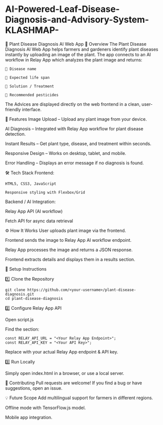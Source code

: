 # AI-Powered-Leaf-Disease-Diagnosis-and-Advisory-System-KLASHMAP-

🌱 Plant Disease Diagnosis AI Web App
📌 Overview
The Plant Disease Diagnosis AI Web App helps farmers and gardeners identify plant diseases instantly by uploading an image of the plant.
The app connects to an AI workflow in Relay App which analyzes the plant image and returns:


    🦠 Disease name

    📆 Expected life span

    💊 Solution / Treatment

    🧪 Recommended pesticides

The Advices are displayed directly on the web frontend in a clean, user-friendly interface.

🚀 Features
  Image Upload – Upload any plant image from your device.

  AI Diagnosis – Integrated with Relay App workflow for plant disease detection.

  Instant Results – Get plant type, disease, and treatment within seconds.

  Responsive Design – Works on desktop, tablet, and mobile.

  Error Handling – Displays an error message if no diagnosis is found.

🛠️ Tech Stack
  Frontend:

    HTML5, CSS3, JavaScript

    Responsive styling with Flexbox/Grid

  Backend / AI Integration:

  Relay App API (AI workflow)

  Fetch API for async data retrieval

⚙️ How It Works
User uploads plant image via the frontend.

Frontend sends the image to Relay App AI workflow endpoint.

Relay App processes the image and returns a JSON response.

Frontend extracts details and displays them in a results section.

🔧 Setup Instructions

1️⃣ Clone the Repository

    git clone https://github.com/<your-username>/plant-disease-diagnosis.git
    cd plant-disease-diagnosis

2️⃣ Configure Relay App API

Open script.js

Find the section:

    const RELAY_API_URL = "<Your Relay App Endpoint>";
    const RELAY_API_KEY = "<Your API Key>";
Replace with your actual Relay App endpoint & API key.

3️⃣ Run Locally

Simply open index.html in a browser, or use a local server.

🤝 Contributing
Pull requests are welcome!
If you find a bug or have suggestions, open an issue.

💡 Future Scope
Add multilingual support for farmers in different regions.

Offline mode with TensorFlow.js model.

Mobile app integration.
